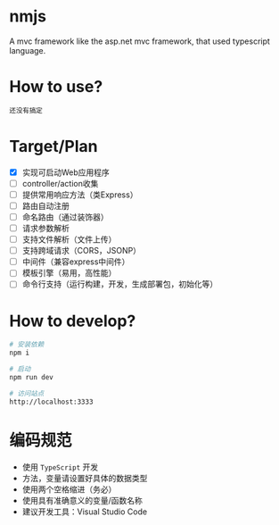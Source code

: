 # nmjs
A mvc framework like the asp.net mvc framework, that used typescript language.

# How to use?

```bash
还没有搞定
```

# Target/Plan

- [x] 实现可启动Web应用程序
- [ ] controller/action收集
- [ ] 提供常用响应方法（类Express）
- [ ] 路由自动注册
- [ ] 命名路由（通过装饰器）
- [ ] 请求参数解析
- [ ] 支持文件解析（文件上传）
- [ ] 支持跨域请求（CORS，JSONP）
- [ ] 中间件（兼容express中间件）
- [ ] 模板引擎（易用，高性能）
- [ ] 命令行支持（运行构建，开发，生成部署包，初始化等）

# How to develop?

```bash
# 安装依赖
npm i 

# 启动
npm run dev

# 访问站点
http://localhost:3333
```
# 编码规范

- 使用 ``TypeScript`` 开发
- 方法，变量请设置好具体的数据类型
- 使用两个空格缩进（务必）
- 使用具有准确意义的变量/函数名称
- 建议开发工具：Visual Studio Code
